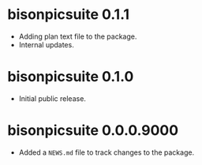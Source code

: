 <!-- NEWS.md is maintained by https://fledge.cynkra.com, contributors should not edit this file -->

# bisonpicsuite 0.1.1

- Adding plan text file to the package.
- Internal updates. 

# bisonpicsuite 0.1.0

- Initial public release.

# bisonpicsuite 0.0.0.9000

- Added a `NEWS.md` file to track changes to the package.
